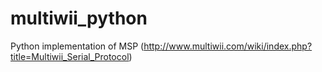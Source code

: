# multiwii_python
Python implementation of MSP (http://www.multiwii.com/wiki/index.php?title=Multiwii_Serial_Protocol) 
